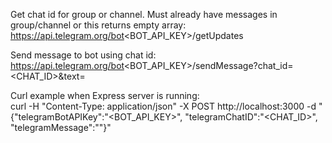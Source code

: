 Get chat id for group or channel. Must already have messages in group/channel or this returns empty array:  
https://api.telegram.org/bot<BOT_API_KEY>/getUpdates  

Send message to bot using chat id:  
https://api.telegram.org/bot<BOT_API_KEY>/sendMessage?chat_id=<CHAT_ID>&text=<MESSAGE>  

Curl example when Express server is running:  
curl -H "Content-Type: application/json" -X POST http://localhost:3000 -d "{\"telegramBotAPIKey\":\"<BOT_API_KEY>\", \"telegramChatID\":\"<CHAT_ID>\", \"telegramMessage\":\"<MESSAGE>\"}"  